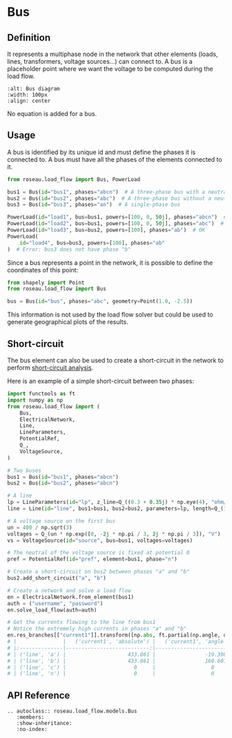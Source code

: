 # Bus

## Definition

It represents a multiphase node in the network that other elements (loads, lines, transformers,
voltage sources...) can connect to. A bus is a placeholder point where we want the voltage to be
computed during the load flow.

```{image} /_static/Bus.svg
:alt: Bus diagram
:width: 100px
:align: center
```

No equation is added for a bus.

## Usage

A bus is identified by its unique id and must define the phases it is connected to. A bus must
have all the phases of the elements connected to it.

```python
from roseau.load_flow import Bus, PowerLoad

bus1 = Bus(id="bus1", phases="abcn")  # A three-phase bus with a neutral
bus2 = Bus(id="bus2", phases="abc")  # A three-phase bus without a neutral
bus3 = Bus(id="bus3", phases="an")  # A single-phase bus

PowerLoad(id="load1", bus=bus1, powers=[100, 0, 50j], phases="abcn")  # OK
PowerLoad(id="load2", bus=bus1, powers=[100, 0, 50j], phases="abc")  # OK
PowerLoad(id="load3", bus=bus2, powers=[100], phases="ab")  # OK
PowerLoad(
    id="load4", bus=bus3, powers=[100], phases="ab"
)  # Error: bus3 does not have phase "b"
```

Since a bus represents a point in the network, it is possible to define the coordinates of this
point:

```python
from shapely import Point
from roseau.load_flow import Bus

bus = Bus(id="bus", phases="abc", geometry=Point(1.0, -2.5))
```

This information is not used by the load flow solver but could be used to generate geographical
plots of the results.

## Short-circuit

The bus element can also be used to create a short-circuit in the network to perform
[short-circuit analysis](../usage/Short_Circuit.md).

Here is an example of a simple short-circuit between two phases:

```python
import functools as ft
import numpy as np
from roseau.load_flow import (
    Bus,
    ElectricalNetwork,
    Line,
    LineParameters,
    PotentialRef,
    Q_,
    VoltageSource,
)

# Two buses
bus1 = Bus(id="bus1", phases="abcn")
bus2 = Bus(id="bus2", phases="abcn")

# A line
lp = LineParameters(id="lp", z_line=Q_((0.3 + 0.35j) * np.eye(4), "ohm/km"))
line = Line(id="line", bus1=bus1, bus2=bus2, parameters=lp, length=Q_(1, "km"))

# A voltage source on the first bus
un = 400 / np.sqrt(3)
voltages = Q_(un * np.exp([0, -2j * np.pi / 3, 2j * np.pi / 3]), "V")
vs = VoltageSource(id="source", bus=bus1, voltages=voltages)

# The neutral of the voltage source is fixed at potential 0
pref = PotentialRef(id="pref", element=bus1, phase="n")

# Create a short-circuit on bus2 between phases "a" and "b"
bus2.add_short_circuit("a", "b")

# Create a network and solve a load flow
en = ElectricalNetwork.from_element(bus1)
auth = ("username", "password")
en.solve_load_flow(auth=auth)

# Get the currents flowing to the line from bus1
# Notice the extremely high currents in phases "a" and "b"
en.res_branches[["current1"]].transform([np.abs, ft.partial(np.angle, deg=True)])
# |               |   ('current1', 'absolute') |   ('current1', 'angle') |
# |:--------------|---------------------------:|------------------------:|
# | ('line', 'a') |                    433.861 |                -19.3987 |
# | ('line', 'b') |                    433.861 |                160.601  |
# | ('line', 'c') |                      0     |                  0      |
# | ('line', 'n') |                      0     |                  0      |
```

## API Reference

```{eval-rst}
.. autoclass:: roseau.load_flow.models.Bus
   :members:
   :show-inheritance:
   :no-index:
```
